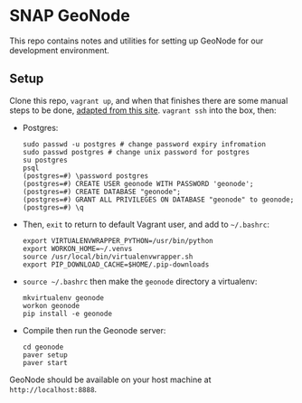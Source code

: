 # SNAP GeoNode

This repo contains notes and utilities for setting up GeoNode for our development environment.

## Setup

Clone this repo, `vagrant up`, and when that finishes there are some manual steps to be done, [adapted from this site](http://docs.geonode.org/en/latest/tutorials/devel/install_devmode/index.html#install-devmode).  `vagrant ssh` into the box, then:

 * Postgres:

 	```
   sudo passwd -u postgres # change password expiry infromation
	sudo passwd postgres # change unix password for postgres
	su postgres
	psql
	(postgres=#) \password postgres
	(postgres=#) CREATE USER geonode WITH PASSWORD 'geonode';
	(postgres=#) CREATE DATABASE "geonode";
	(postgres=#) GRANT ALL PRIVILEGES ON DATABASE "geonode" to geonode;
	(postgres=#) \q
	```

 * Then, `exit` to return to default Vagrant user, and add to `~/.bashrc`:

   ```
   export VIRTUALENVWRAPPER_PYTHON=/usr/bin/python
   export WORKON_HOME=~/.venvs
   source /usr/local/bin/virtualenvwrapper.sh
   export PIP_DOWNLOAD_CACHE=$HOME/.pip-downloads
   ```

 * `source ~/.bashrc` then make the `geonode` directory a virtualenv:

	```
	mkvirtualenv geonode
	workon geonode
	pip install -e geonode
	```

 * Compile then run the Geonode server:

   ```
   cd geonode
   paver setup
   paver start
   ```

GeoNode should be available on your host machine at `http://localhost:8888`.